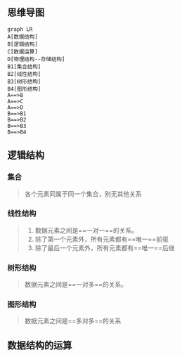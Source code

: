 
## 思维导图
```mermaid
graph LR
A[数据结构]
B[逻辑结构]
C[数据运算]
D[物理结构--存储结构]
B1[集合结构]
B2[线性结构]
B3[树形结构]
B4[图形结构]
A==>B
A==>C
A==>D
B==>B1
B==>B2
B==>B3
B==>B4
```
## 逻辑结构
### 集合
> 各个元素同属于同一个集合，别无其他关系

### 线性结构
> 1. 数据元素之间是==一对一==的关系。
> 2. 除了第一个元素外，所有元素都有==唯一==前驱
> 3. 除了最后一个元素外，所有元素都有==唯一==后继

### 树形结构
> 数据元素之间是==一对多==的关系。

### 图形结构
> 数据元素之间是==多对多==的关系

## 数据结构的运算
> 
<!--stackedit_data:
eyJoaXN0b3J5IjpbMTA0MTQ4NjIxNywzMzQ4NTcyNDFdfQ==
-->